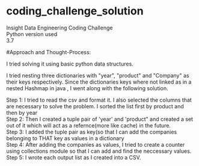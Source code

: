 # coding_challenge_solution
Insight Data Engineering Coding Challenge </br>
Python version used </br>
3.7</br>

#Approach and Thought-Process:

I tried solving it using basic python data structures.  </br>

I tried nesting three dictionaries with "year", "product" and "Company" as their keys respectively. Since the dictionaries keys where not linked as in a nested Hashmap in java , I went along with the following solution. </br>

Step 1: I tried to read the csv and format it. I also selected the columns that are necessary to solve the problem. I sorted the list first by product and then by year</br>
Step 2: Then I created a tuple pair of 'year' and 'product" and created a set out of it which will act as a refernce(more like cache) in the future. </br>
Step 3: I added the tuple pair as key(so that I can add the companies belonging to THAT key as values in a dictionary</br>
Step 4: After adding the companies as values, I tried to create a counter using collections module so that I can add and find the neccessary values.</br>
Step 5: I wrote each output list as I created into a CSV.

